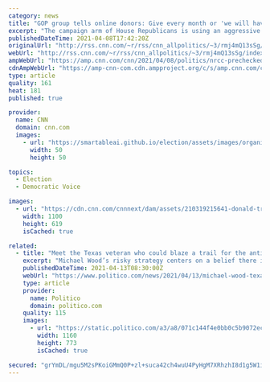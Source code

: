 ```yaml
---
category: news
title: "GOP group tells online donors: Give every month or 'we will have to tell Trump you're a DEFECTOR' "
excerpt: "The campaign arm of House Republicans is using an aggressive tactic to push online donors toward committing to monthly contributions, telling them that opting out of having the same amount automatically charged to their credit card or withdrawn from their bank each month is an act of disloyalty toward"
publishedDateTime: 2021-04-08T17:42:20Z
originalUrl: "http://rss.cnn.com/~r/rss/cnn_allpolitics/~3/rmj4mQ13sSg/index.html"
webUrl: "http://rss.cnn.com/~r/rss/cnn_allpolitics/~3/rmj4mQ13sSg/index.html"
ampWebUrl: "https://amp.cnn.com/cnn/2021/04/08/politics/nrcc-prechecked-boxes-trump-defector/index.html"
cdnAmpWebUrl: "https://amp-cnn-com.cdn.ampproject.org/c/s/amp.cnn.com/cnn/2021/04/08/politics/nrcc-prechecked-boxes-trump-defector/index.html"
type: article
quality: 161
heat: 181
published: true

provider:
  name: CNN
  domain: cnn.com
  images:
    - url: "https://smartableai.github.io/election/assets/images/organizations/cnn.com-50x50.jpg"
      width: 50
      height: 50

topics:
  - Election
  - Democratic Voice

images:
  - url: "https://cdn.cnn.com/cnnnext/dam/assets/210319215641-donald-trump-022821-super-tease.jpg"
    width: 1100
    height: 619
    isCached: true

related:
  - title: "Meet the Texas veteran who could blaze a trail for the anti-Trump GOP"
    excerpt: "Michael Wood’s risky strategy centers on a belief there is a healthy slice of the GOP ready to move on from Trump."
    publishedDateTime: 2021-04-13T08:30:00Z
    webUrl: "https://www.politico.com/news/2021/04/13/michael-wood-texas-gop-481024"
    type: article
    provider:
      name: Politico
      domain: politico.com
    quality: 115
    images:
      - url: "https://static.politico.com/a3/a8/071c144f4e0bb0c5b9072ecb0de0/texas-congress-c.jpg"
        width: 1160
        height: 773
        isCached: true

secured: "grYmDL/mgu5M2sPKoiGMmQ0P+zl+suca42ch4wuU4PyHgM7XRhzhI8d1g5W1i0C9cy/+x2PdTwrwz/D2XYpSStGl4dUccQY2eeuiTDFXsAOxb9iov/Js9vxz+LOsnQ8kaQ5TMBNlNhNQW+TuO+tbUkV5sEwr3ZshzI0tcxCzw4v4csU/wXp0GhKJZUF9x4LEaQAyEXvNvrm5/X7ATx30Mgmxd3cpMKO9VPC5kz69O4r8qX3UgvgEEwm8+4Vrqein3D3/Wk4F2AdkCBpDcrG0cj/CaN97aV3I5z4w/rG1GZr5aLCcEfVU2HqkcgLj/Nu63znkGiaSza8kUp42Qm8Xn8QUphZgpH4ynXjxZz8kgXQ=;gBwBU7lK2r04tFx9SCPiiw=="
---
```


